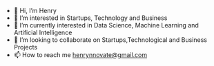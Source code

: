 - 👋 Hi, I’m Henry
- 👀 I’m interested in Startups, Technology and Business
- 🌱 I’m currently interested in Data Science, Machine Learning and Artificial Intelligence
- 💞️ I’m looking to collaborate on Startups,Technological and Business Projects
- 📫 How to reach me henrynnovate@gmail.com

<!---
henrynnovate/henrynnovate is a ✨ special ✨ repository because its `README.md` (this file) appears on your GitHub profile.
You can click the Preview link to take a look at your changes.
--->
